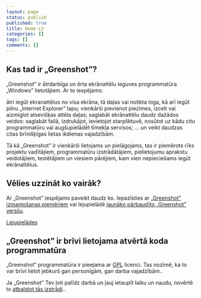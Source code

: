 ```yaml
---
layout: page
status: publish
published: true
title: Home-LV
categories: []
tags: []
comments: []
---
```

<div class="two-col left-box">
<h2>Kas tad ir „Greenshot”?</h2>
<p>„Greenshot” ir ātrdarbīga un ērta ekrānattēlu ieguves programmatūra „Windows” lietotājiem. Ar to iespējams:</p>
<p class="ul">
<span class="li">ātri iegūt ekranattēlus no visa ekrāna, tā daļas vai notikta loga, kā arī iegūt pilnu „Internet Explorer” lapu;</span>  <span class="li">vienkārši pievienot piezīmes, izcelt vai aizmiglot atsevišķas attēla daļas;</span>  <span class="li">saglabāt ekrānattēlu daudz dažādos veidos: saglabāt failā, izdrukājot, ievietojot starpliktuvē, nosūtot uz kādu citu programmatūru vai augšupielādēt tīmekļa servisos;</span> <span class="li">... un veikt daudzas citas brīnišķīgas lietas ikdienas vajadzībām.</li></p>
<p>Tā kā „Greenshot” ir vienkārši lietojams un pielāgojams, tas ir piemērots rīks projektu vadītājiem, programmatūru izstrādātājiem, pielietojumu aprakstu veidotājiem, testētājiem un viesiem pārējiem, kam vien nepieciešams iegūt ekrānattēlus.</p>
</div>
<div class="two-col right-box">
<h2>Vēlies uzzināt ko vairāk?</h2>
<p>Ar „Greenshot” iespējams paveikt daudz ko. Iepazīsties ar <a title="„Greenshot” izmantošanas piemēru ekrānattēli" href="/screenshots/"> „Greenshot” izmantošanas piemēriem</a> vai lejupielādē <a title="Lejupielādē jaunāko pārbaudīto „Greenshot” versiju" href="/downloads/">jaunāko pārbaudīto „Greenshot” versiju</a>.</p>
<p><a class="button" href="/downloads/">Lejupielādes</a></p>
<h2>„Greenshot” ir brīvi lietojama atvērtā koda programmatūra</h2>
<p>„Greenshot” programmatūra ir pieejama ar  <a href="http://en.wikipedia.org/wiki/GNU_General_Public_License" target="_blank">GPL</a> licenci. Tas nozīmē, ka to var brīvi lietot jebkurš gan personīgām, gan darba vajadzībām..</p>
<p>Ja „Greenshot” Tev ļoti palīdz darbā un ļauj ietaupīt laiku un naudu, novērtē to  <a href="/support/">atbalstot tās izstrādi</a>..</p>
</div>
